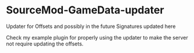 # SourceMod-GameData-updater
Updater for Offsets and possibly in the future Signatures updated here

Check my example plugin for properly using the updater to make the server not require updating the offsets.
